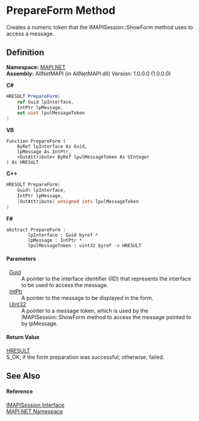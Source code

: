 # PrepareForm Method


Creates a numeric token that the IMAPISession::ShowForm method uses to access a message.



## Definition
**Namespace:** <a href="5bef4637-66f8-16d4-e5f4-4d0da57a1538.md">MAPI.NET</a>  
**Assembly:** AllNetMAPI (in AllNetMAPI.dll) Version: 1.0.0.0 (1.0.0.0)

**C#**
``` C#
HRESULT PrepareForm(
	ref Guid lpInterface,
	IntPtr lpMessage,
	out uint lpulMessageToken
)
```
**VB**
``` VB
Function PrepareForm ( 
	ByRef lpInterface As Guid,
	lpMessage As IntPtr,
	<OutAttribute> ByRef lpulMessageToken As UInteger
) As HRESULT
```
**C++**
``` C++
HRESULT PrepareForm(
	Guid% lpInterface, 
	IntPtr lpMessage, 
	[OutAttribute] unsigned int% lpulMessageToken
)
```
**F#**
``` F#
abstract PrepareForm : 
        lpInterface : Guid byref * 
        lpMessage : IntPtr * 
        lpulMessageToken : uint32 byref -> HRESULT 
```



#### Parameters
<dl><dt>  <a href="https://learn.microsoft.com/dotnet/api/system.guid" target="_blank" rel="noopener noreferrer">Guid</a></dt><dd>A pointer to the interface identifier (IID) that represents the interface to be used to access the message.</dd><dt>  <a href="https://learn.microsoft.com/dotnet/api/system.intptr" target="_blank" rel="noopener noreferrer">IntPtr</a></dt><dd>A pointer to the message to be displayed in the form.</dd><dt>  <a href="https://learn.microsoft.com/dotnet/api/system.uint32" target="_blank" rel="noopener noreferrer">UInt32</a></dt><dd>A pointer to a message token, which is used by the IMAPISession::ShowForm method to access the message pointed to by lpMessage.</dd></dl>

#### Return Value
<a href="50596607-a328-ef10-6ea9-0448fbb7d197.md">HRESULT</a>  
S_OK, if the form preparation was successful; otherwise, failed.

## See Also


#### Reference
<a href="d28ec202-b730-fb1f-42ac-5545b0b43d47.md">IMAPISession Interface</a>  
<a href="5bef4637-66f8-16d4-e5f4-4d0da57a1538.md">MAPI.NET Namespace</a>  
